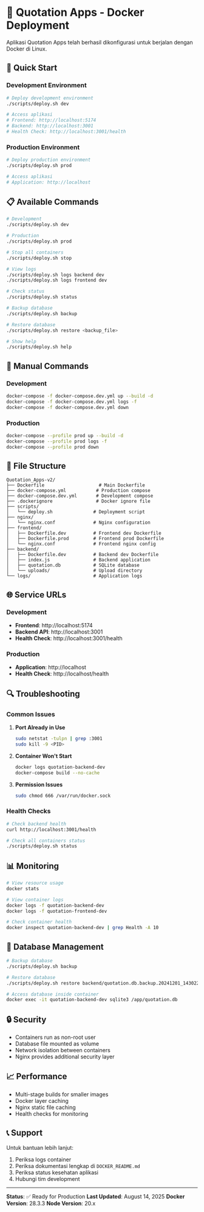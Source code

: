 # 🐳 Quotation Apps - Docker Deployment

Aplikasi Quotation Apps telah berhasil dikonfigurasi untuk berjalan dengan Docker di Linux.

## 🚀 Quick Start

### Development Environment
```bash
# Deploy development environment
./scripts/deploy.sh dev

# Access aplikasi
# Frontend: http://localhost:5174
# Backend: http://localhost:3001
# Health Check: http://localhost:3001/health
```

### Production Environment
```bash
# Deploy production environment
./scripts/deploy.sh prod

# Access aplikasi
# Application: http://localhost
```

## 📋 Available Commands

```bash
# Development
./scripts/deploy.sh dev

# Production
./scripts/deploy.sh prod

# Stop all containers
./scripts/deploy.sh stop

# View logs
./scripts/deploy.sh logs backend dev
./scripts/deploy.sh logs frontend dev

# Check status
./scripts/deploy.sh status

# Backup database
./scripts/deploy.sh backup

# Restore database
./scripts/deploy.sh restore <backup_file>

# Show help
./scripts/deploy.sh help
```

## 🔧 Manual Commands

### Development
```bash
docker-compose -f docker-compose.dev.yml up --build -d
docker-compose -f docker-compose.dev.yml logs -f
docker-compose -f docker-compose.dev.yml down
```

### Production
```bash
docker-compose --profile prod up --build -d
docker-compose --profile prod logs -f
docker-compose --profile prod down
```

## 📁 File Structure

```
Quotation_Apps-v2/
├── Dockerfile                    # Main Dockerfile
├── docker-compose.yml           # Production compose
├── docker-compose.dev.yml       # Development compose
├── .dockerignore                # Docker ignore file
├── scripts/
│   └── deploy.sh               # Deployment script
├── nginx/
│   └── nginx.conf              # Nginx configuration
├── frontend/
│   ├── Dockerfile.dev          # Frontend dev Dockerfile
│   ├── Dockerfile.prod         # Frontend prod Dockerfile
│   └── nginx.conf              # Frontend nginx config
├── backend/
│   ├── Dockerfile.dev          # Backend dev Dockerfile
│   ├── index.js                # Backend application
│   ├── quotation.db            # SQLite database
│   └── uploads/                # Upload directory
└── logs/                       # Application logs
```

## 🌐 Service URLs

### Development
- **Frontend**: http://localhost:5174
- **Backend API**: http://localhost:3001
- **Health Check**: http://localhost:3001/health

### Production
- **Application**: http://localhost
- **Health Check**: http://localhost/health

## 🔍 Troubleshooting

### Common Issues

1. **Port Already in Use**
   ```bash
   sudo netstat -tulpn | grep :3001
   sudo kill -9 <PID>
   ```

2. **Container Won't Start**
   ```bash
   docker logs quotation-backend-dev
   docker-compose build --no-cache
   ```

3. **Permission Issues**
   ```bash
   sudo chmod 666 /var/run/docker.sock
   ```

### Health Checks
```bash
# Check backend health
curl http://localhost:3001/health

# Check all containers status
./scripts/deploy.sh status
```

## 📊 Monitoring

```bash
# View resource usage
docker stats

# View container logs
docker logs -f quotation-backend-dev
docker logs -f quotation-frontend-dev

# Check container health
docker inspect quotation-backend-dev | grep Health -A 10
```

## 💾 Database Management

```bash
# Backup database
./scripts/deploy.sh backup

# Restore database
./scripts/deploy.sh restore backend/quotation.db.backup.20241201_143022

# Access database inside container
docker exec -it quotation-backend-dev sqlite3 /app/quotation.db
```

## 🔒 Security

- Containers run as non-root user
- Database file mounted as volume
- Network isolation between containers
- Nginx provides additional security layer

## 📈 Performance

- Multi-stage builds for smaller images
- Docker layer caching
- Nginx static file caching
- Health checks for monitoring

## 📞 Support

Untuk bantuan lebih lanjut:
1. Periksa logs container
2. Periksa dokumentasi lengkap di `DOCKER_README.md`
3. Periksa status kesehatan aplikasi
4. Hubungi tim development

---

**Status**: ✅ Ready for Production
**Last Updated**: August 14, 2025
**Docker Version**: 28.3.3
**Node Version**: 20.x
